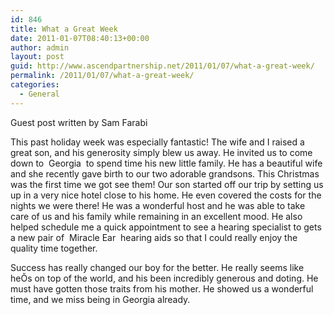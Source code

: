 ```yaml
---
id: 846
title: What a Great Week
date: 2011-01-07T08:40:13+00:00
author: admin
layout: post
guid: http://www.ascendpartnership.net/2011/01/07/what-a-great-week/
permalink: /2011/01/07/what-a-great-week/
categories:
  - General
---
```

Guest post written by Sam Farabi

This past holiday week was especially fantastic! The wife and I raised a great son, and his generosity simply blew us away. He invited us to come down to &nbsp;Georgia&nbsp; to spend time his new little family. He has a beautiful wife and she recently gave birth to our two adorable grandsons. This Christmas was the first time we got see them! Our son started off our trip by setting us up in a very nice hotel close to his home. He even covered the costs for the nights we were there! He was a wonderful host and he was able to take care of us and his family while remaining in an excellent mood. He also helped schedule me a quick appointment to see a hearing specialist to gets a new pair of &nbsp;Miracle Ear&nbsp; hearing aids so that I could really enjoy the quality time together.

Success has really changed our boy for the better. He really seems like heÕs on top of the world, and his been incredibly generous and doting. He must have gotten those traits from his mother. He showed us a wonderful time, and we miss being in Georgia already.